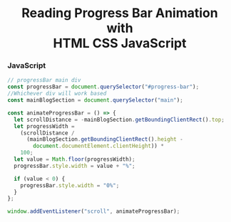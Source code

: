 <h1 align="center">Reading Progress Bar Animation <br/> with <br/> HTML CSS JavaScript</h1>

### JavaScript

```js
// progressBar main div
const progressBar = document.querySelector("#progress-bar");
//Whichever div will work based
const mainBlogSection = document.querySelector("main");

const animateProgressBar = () => {
  let scrollDistance = -mainBlogSection.getBoundingClientRect().top;
  let progressWidth =
    (scrollDistance /
      (mainBlogSection.getBoundingClientRect().height -
        document.documentElement.clientHeight)) *
    100;
  let value = Math.floor(progressWidth);
  progressBar.style.width = value + "%";

  if (value < 0) {
    progressBar.style.width = "0%";
  }
};

window.addEventListener("scroll", animateProgressBar);
```
